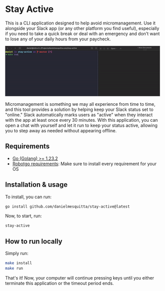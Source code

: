 # Stay Active

This is a CLI application designed to help avoid micromanagement. Use it alongside your Slack app (or any other platform you find useful), especially if you need to take a quick break or deal with an emergency and don’t want to lose any of your daily hours from your paycheck.

![Demo](doc/preview.gif?raw=true "Demo")

Micromanagement is something we may all experience from time to time, and this tool provides a solution by helping keep your Slack status set to "online." Slack automatically marks users as "active" when they interact with the app at least once every 30 minutes. With this application, you can open a chat with yourself and let it run to keep your status active, allowing you to step away as needed without appearing offline.

## Requirements

- [Go (Golang) >= 1.23.2](https://go.dev/doc/install)
- [Robotgo requirements](https://github.com/go-vgo/robotgo#user-content-requirements): Make sure to install every requirement for your OS

## Installation & usage

To install, you can run:

```bash
go install github.com/danielmesquitta/stay-active@latest
```

Now, to start, run:

```bash
stay-active
```

## How to run locally

Simply run:

```bash
make install
make run
```

That's it! Now, your computer will continue pressing keys until you either terminate this application or the timeout period ends.

